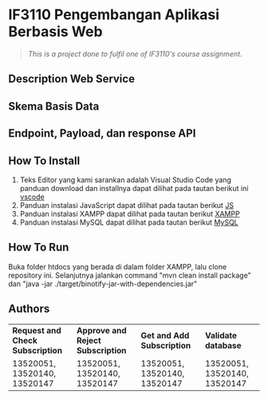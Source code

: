 # IF3110 Pengembangan Aplikasi Berbasis Web

> _This is a project done to fulfil one of IF3110's course assignment._

## Description Web Service

## Skema Basis Data

## Endpoint, Payload, dan response API

## How To Install
1. Teks Editor yang kami sarankan adalah Visual Studio Code yang panduan download dan installnya dapat dilihat pada tautan berikut ini [vscode](https://www.belajarisme.com/tutorial/install-vscode/#:~:text=Sekarang%20mari%20kita%20install%20VSCode%20dengan%20cara%20berikut,Select%20Star%20Menu%20Folder%20klik%20Next.%20More%20items)
2. Panduan instalasi JavaScript dapat dilihat pada tautan berikut [JS](https://www.duniailkom.com/javascript-uncover-panduan-belajar-javascript-untuk-pemula/)
3. Panduan instalasi XAMPP dapat dilihat pada tautan berikut [XAMPP](https://webhostmu.com/cara-install-xampp/#:~:text=Cara%20Install%20XAMPP%20di%20Windows%201%201%29%20Download,8%29%20Tunggu%20proses%20instalasi%20selesai%20...%20More%20items)
4. Panduan instalasi MySQL dapat dilihat pada tautan berikut [MySQL](https://www.duniailkom.com/tutorial-mysql-download-install-dan-setingan-awal-mysql/)
## How To Run
Buka folder htdocs yang berada di dalam folder XAMPP, lalu clone repository ini. Selanjutnya jalankan
command "mvn clean install package" dan "java -jar ./target/binotify-jar-with-dependencies.jar"

## Authors
<table>
  <tr >
      <td><b>Request and Check Subscription</b></td>
      <td><b>Approve and Reject Subscription</b></td>
        <td><b>Get and Add Subscription</b></td>
        <td><b>Validate database</b></td>
    </tr>
    <tr >
          <td>13520051, 13520140, 13520147</td> 
        <td>13520051, 13520140, 13520147</td> 
        <td>13520051, 13520140, 13520147</td> 
        <td>13520051, 13520140, 13520147</td> 
   </tr>
</table>
